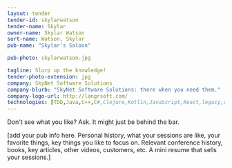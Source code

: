 ```yaml
---
layout: tender
tender-id: skylarwatson
tender-name: Skylar
owner-name: Skylar Watson
sort-name: Watson, Skylar
pub-name: "Skylar's Saloon"

pub-photo: skylarwatson.jpg

tagline: Slurp up the knowledge!
tender-photo-extension: jpg
company: SkyNet Software Solutions
company-blurb: "SkyNet Software Solutions: there when you need them."
company-logo-url: http://langrsoft.com/
technologies: [TDD,Java,C++,C#,Clojure,Kotlin,JavaScript,React,legacy,design]
---
```

Don't see what you like? Ask. It might just be behind the bar.

[add your pub info here. Personal history, what your sessions are like, your favorite
things, key things you like to focus on. Relevant conference history, books, key articles,
other videos, customers, etc.
A mini resume that sells your sessions.]
